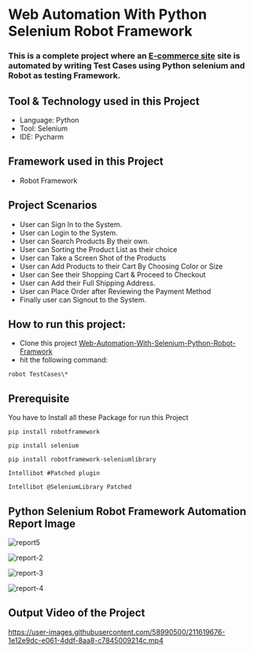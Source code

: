 # Web Automation With Python Selenium Robot Framework

### This is a complete project where an [E-commerce site](https://magento.softwaretestingboard.com/) site is automated by writing Test Cases using Python selenium and Robot as testing Framework.


## Tool & Technology used in this Project
 - Language: Python
 - Tool: Selenium
 - IDE: Pycharm


## Framework used in this Project
 - Robot Framework
 
 
  ## Project Scenarios
 - User can Sign In to the System.
 - User can Login to the System.
 - User can Search Products By their own.
 - User can Sorting the Product List as their choice
 - User can Take a Screen Shot of the Products
 - User can Add Products to their Cart By Choosing Color or Size 
 - User can See their Shopping Cart & Proceed to Checkout
 - User can Add their Full Shipping Address.
 - User can Place Order after Reviewing the Payment Method
 - Finally user can Signout to the System.
 
 
  ## How to run this project:
 - Clone this project [Web-Automation-With-Selenium-Python-Robot-Framwork](https://github.com/ahnafahmad/Web-Automation-With-Selenium-Python-Robot-Framwork.git)
 - hit the following command:
  ```
 robot TestCases\*
 ```
 
 
 ## Prerequisite
 You have to Install all these Package for run this Project<br>
 ```
pip install robotframework
 ```
 ```
pip install selenium
```
 ```
pip install robotframework-seleniumlibrary
```
 ```
Intellibot #Patched plugin
```
 ```
Intellibot @SeleniumLibrary Patched
```
 
 
 ## Python Selenium Robot Framework Automation Report Image
 
 ![report5](https://user-images.githubusercontent.com/58990500/211619403-f6e0a57d-b1ec-45f6-a6da-65c15f462735.PNG)


![report-2](https://user-images.githubusercontent.com/58990500/211619462-b3a33114-143b-450a-a07b-9ae93dd42aa7.PNG)


![report-3](https://user-images.githubusercontent.com/58990500/211619511-3c9f9fa0-a771-4649-ba2c-9dcf32ab1d5d.PNG)


![report-4](https://user-images.githubusercontent.com/58990500/211619529-c35f802a-fb16-42f5-b875-7d0d38579408.PNG)



## Output Video of the Project


https://user-images.githubusercontent.com/58990500/211619676-1e12e9dc-e061-4ddf-8aa8-c7845009214c.mp4


